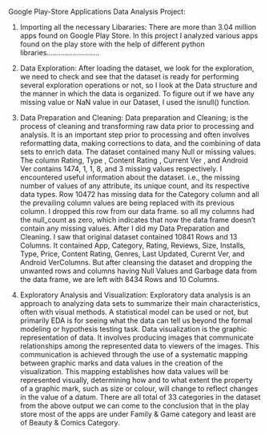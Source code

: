 Google Play-Store Applications Data Analysis Project:

1. Importing all the necessary Libararies: 
There are more than 3.04 million apps found on Google Play Store. In this project I analyzed various apps found on the play store with the help of different python libraries..........................

2. Data Exploration:
After loading the dataset, we look for the exploration, we need to check and see that the dataset is ready for performing several exploration operations or not, so I look at the Data structure and the manner in which the data is organized. To figure out if we have any missing value or NaN value in our Dataset, I used the isnull() function.

3. Data Preparation and Cleaning:
Data preparation and Cleaning; is the process of cleaning and transforming raw data prior to processing and analysis. It is an important step prior to processing and often involves reformatting data, making corrections to data, and the combining of data sets to enrich data. The dataset contained many Null or missing values. The column Rating, Type , Content Rating , Current Ver , and Android Ver contains 1474, 1, 1, 8, and 3 missing values respectively.
I encountered useful information about the dataset. i.e., the missing number of values of any attribute, its unique count, and its respective data types. Row 10472 has missing data for the Category column and all the prevailing column values are being replaced with its previous column. I dropped this row from our data frame. so all my  columns had the null_count as zero, which indicates that now the data frame doesn’t contain any missing values.
After I did my Data Preparation and Cleaning. I saw that  original dataset contained 10841 Rows and 13 Columns. It contained App, Category, Rating, Reviews, Size, Installs, Type, Price, Content Rating, Genres, Last Updated, Curernt Ver, and Android VerColumns. But after cleansing the dataset and dropping the unwanted rows and columns having Null Values and Garbage data from the data frame, we are left with 8434 Rows and 10 Columns.

4. Exploratory Analysis and Visualization: 
Exploratory data analysis is an approach to analyzing data sets to summarize their main characteristics, often with visual methods. A statistical model can be used or not, but primarily EDA is for seeing what the data can tell us beyond the formal modeling or hypothesis testing task. Data visualization is the graphic representation of data. It involves producing images that communicate relationships among the represented data to viewers of the images. This communication is achieved through the use of a systematic mapping between graphic marks and data values in the creation of the visualization. This mapping establishes how data values will be represented visually, determining how and to what extent the property of a graphic mark, such as size or colour, will change to reflect changes in the value of a datum. There are all total of 33 categories in the dataset from the above output we can come to the conclusion that in the play store most of the apps are under Family & Game category and least are of Beauty & Comics Category.
